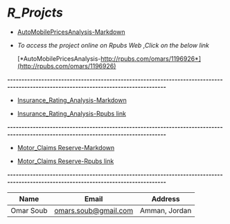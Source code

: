 # *R_Projcts*

* [AutoMobilePricesAnalysis-Markdown](https://github.com/omars1234/R_Projects/blob/06e4ad905c8fa826ff9ef15e45f7de677bfba1e8/R_Projects/AutoMobilePricesAnalysis/AutoMobilePricesAnalysis.Rmd)  


* *To access the project online on Rpubs Web ,Click on the below link*

  [*AutoMobilePricesAnalysis-http://rpubs.com/omars/1196926*](http://rpubs.com/omars/1196926)


**------------------------------------------------------------------------------------------------------------------------------------** 

* [Insurance_Rating_Analysis-Markdown](https://github.com/omars1234/R_Projects/blob/a0a5402cc659c5e4d3c9c719946832eeb53fbec3/R_Projects/Insurance_Rating_Analysis/insurance_data.Rmd)  


* [Insurance_Rating_Analysis-Rpubs link](https://github.com/omars1234/R_Projects/blob/a0a5402cc659c5e4d3c9c719946832eeb53fbec3/R_Projects/Insurance_Rating_Analysis/insurance_data.md) 


**------------------------------------------------------------------------------------------------------------------------------------** 


* [Motor_Claims Reserve-Markdown](https://github.com/omars1234/R_Projects/blob/a0a5402cc659c5e4d3c9c719946832eeb53fbec3/R_Projects/Motor_Claims%20Reserve/Claims-Reserved.Rmd)

* [Motor_Claims Reserve-Rpubs link](https://github.com/omars1234/R_Projects/blob/a0a5402cc659c5e4d3c9c719946832eeb53fbec3/R_Projects/Motor_Claims%20Reserve/Motor_Claims_Reserve.md)


**------------------------------------------------------------------------------------------------------------------------------------**

|Name|Email|Address|    
|----|-----|-------|     
|Omar Soub|omars.soub@gmail.com|Amman, Jordan|
